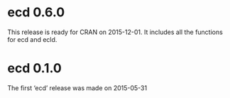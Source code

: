 
# ecd 0.6.0

This release is ready for CRAN on 2015-12-01. 
It includes all the functions for ecd and ecld.

# ecd 0.1.0 

The first ‘ecd’ release was made on 2015-05-31




